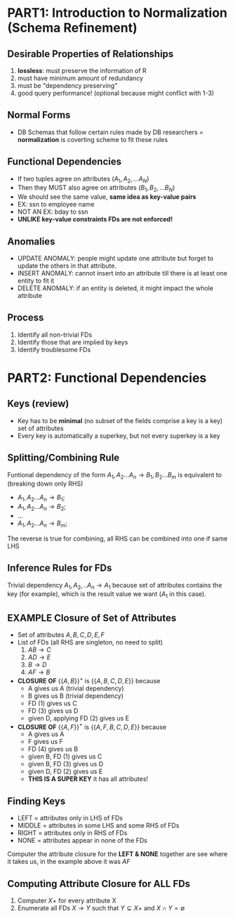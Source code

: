 # PART1: Introduction to Normalization (Schema Refinement)

## Desirable Properties of Relationships
1. **lossless**: must preserve the information of R 
2. must have minimum amount of redundancy
3. must be "dependency preserving"
4. good query performance! (optional because might conflict with 1-3)

## Normal Forms 
- DB Schemas that follow certain rules made by DB researchers = **normalization** is coverting scheme to fit these rules 

## Functional Dependencies 
- If two tuples agree on attributes ($A_1, A_2, ... A_N$)
- Then they MUST also agree on attributes ($B_1, B_2, ... B_N$)
- We should see the same value, **same idea as key-value pairs**
- EX: ssn to employee name 
- NOT AN EX: bday to ssn
- **UNLIKE key-value constraints FDs are not enforced!** 

## Anomalies 
- UPDATE ANOMALY: people might update one attribute but forget to update the others in that attribute. 
- INSERT ANOMALY: cannot insert into an attribute till there is at least one entity to fit it
- DELETE ANOMALY: if an entity is deleted, it might impact the whole attribute 

## Process
1. Identify all non-trivial FDs
2. Identify those that are implied by keys
3. Identify troublesome FDs

# PART2: Functional Dependencies

## Keys (review)
- Key has to be **minimal** (no subset of the fields comprise a key is a key) set of attributes 
- Every key is automatically a superkey, but not every superkey is a key

## Splitting/Combining Rule 
Funtional dependency of the form $A_1, A_2 ... A_n \rightarrow B_1, B_2 ... B_m$ is equivalent to (breaking down only RHS)
- $A_1, A_2 ... A_n \rightarrow B_1$;
- $A_1, A_2 ... A_n \rightarrow B_2$;
- ... 
- $A_1, A_2 ... A_n \rightarrow B_m$;

The reverse is true for combining, all RHS can be combined into one if same LHS

## Inference Rules for FDs
Trivial dependency $A_1, A_2, .. A_n \rightarrow A_1$ because set of attributes contains the key (for example), which is the result value we want ($A_1$ in this case).

## EXAMPLE Closure of Set of Attributes 
- Set of attributes $A, B, C, D, E, F$
- List of FDs (all RHS are singleton, no need to split)
    1. $A B \rightarrow C$
    2. $A D \rightarrow E$
    3. $B \rightarrow D$
    4. $A F \rightarrow B$
- **CLOSURE OF** {{$A, B$}}$^+$ is {{$A, B, C, D, E$}} because
    - A gives us A (trivial dependency)
    - B gives us B (trivial dependency)
    - FD (1) gives us C
    - FD (3) gives us D
    - given D, applying FD (2) gives us E
- **CLOSURE OF** {{$A, F$}}$^+$ is {{$A, F, B, C, D, E$}} because
    - A gives us A
    - F gives us F
    - FD (4) gives us B 
    - given B, FD (1) gives us C
    - given B, FD (3) gives us D
    - given D, FD (2) gives us E
    - **THIS IS A SUPER KEY** it has all attributes! 

## Finding Keys
- LEFT = attributes only in LHS of FDs
- MIDDLE = attributes in some LHS and some RHS of FDs
- RIGHT = attributes only in RHS of FDs
- NONE = attributes appear in none of the FDs

Computer the attribute closure for the **LEFT & NONE** together are see where it takes us, in the example above it was $AF$

## Computing Attribute Closure for ALL FDs
1. Computer $X+$ for every attribute X 
2. Enumerate all FDs $X \rightarrow Y$ such that $Y \subseteq X+$ and $X \cap Y = \emptyset$